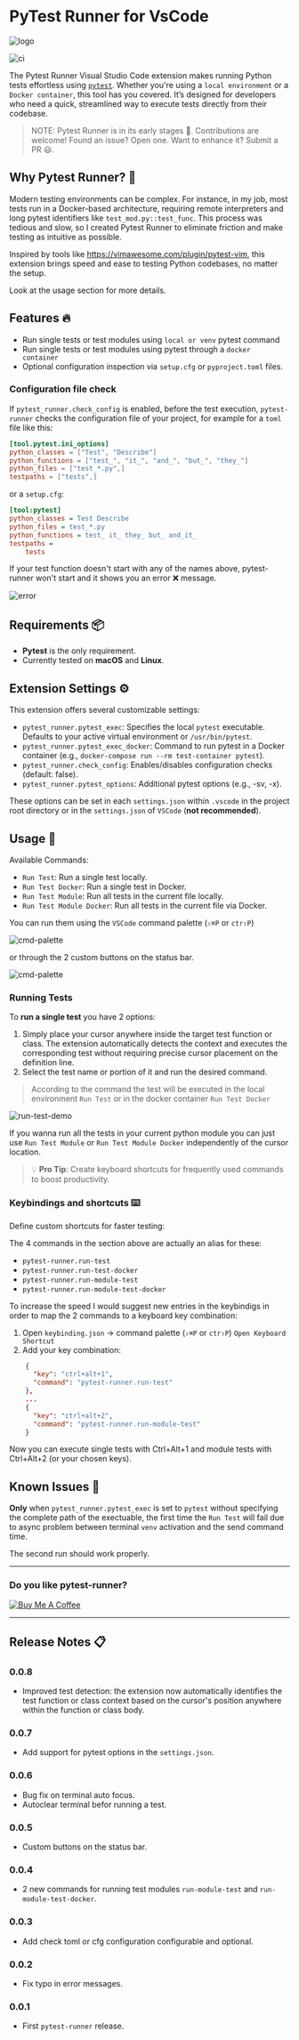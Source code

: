# PyTest Runner for VsCode

![logo](https://raw.githubusercontent.com/ernestoarbitrio/pytest-runner/main/images/pytest-runner-logo-small.png)

![ci](https://github.com/ernestoarbitrio/pytest-runner/workflows/CI/badge.svg)

The Pytest Runner Visual Studio Code extension makes running Python tests effortless using [`pytest`](https://docs.pytest.org). Whether you're using a `local environment` or a `Docker container`, this tool has you covered. It’s designed for developers who need a quick, streamlined way to execute tests directly from their codebase.

> NOTE: Pytest Runner is in its early stages 🐣. Contributions are welcome! Found an issue? Open one. Want to enhance it? Submit a PR 😃.

## Why Pytest Runner? 🌟

Modern testing environments can be complex. For instance, in my job, most tests run in a Docker-based architecture, requiring remote interpreters and long pytest identifiers like `test_mod.py::test_func`. This process was tedious and slow, so I created Pytest Runner to eliminate friction and make testing as intuitive as possible.

Inspired by tools like <https://vimawesome.com/plugin/pytest-vim>, this extension brings speed and ease to testing Python codebases, no matter the setup.

Look at the usage section for more details.

## Features 🔥

- Run single tests or test modules using `local or venv` pytest command
- Run single tests or test modules using pytest through a `docker container`
- Optional configuration inspection via `setup.cfg` or `pyproject.toml` files.

### Configuration file check

If `pytest_runner.check_config` is enabled, before the test execution, `pytest-runner` checks the configuration file of your project, for example for a `toml` file like this:

```toml
[tool.pytest.ini_options]
python_classes = ["Test", "Describe"]
python_functions = ["test_", "it_", "and_", "but_", "they_"]
python_files = ["test_*.py",]
testpaths = ["tests",]
```

or a `setup.cfg`:

```cfg
[tool:pytest]
python_classes = Test Describe
python_files = test_*.py
python_functions = test_ it_ they_ but_ and_it_
testpaths =
    tests
```

If your test function doesn't start with any of the names above, pytest-runner won't start and it shows you an
error ❌ message.

![error](https://raw.githubusercontent.com/ernestoarbitrio/pytest-runner/main/images/err.png)

## Requirements 📦

- **Pytest** is the only requirement.
- Currently tested on **macOS** and **Linux**.

## Extension Settings ⚙️

This extension offers several customizable settings:

- `pytest_runner.pytest_exec`: Specifies the local `pytest` executable. Defaults to your active virtual environment or `/usr/bin/pytest`.
- `pytest_runner.pytest_exec_docker`: Command to run pytest in a Docker container (e.g., `docker-compose run --rm test-container pytest`).
- `pytest_runner.check_config`: Enables/disables configuration checks (default: false).
- `pytest_runner.pytest_options`: Additional pytest options (e.g., -sv, -x).

These options can be set in each `settings.json` within `.vscode` in the project root directory or in the `settings.json` of `VSCode` (**not recommended**).

## Usage 📖

Available Commands:

- `Run Test`: Run a single test locally.
- `Run Test Docker`: Run a single test in Docker.
- `Run Test Module`: Run all tests in the current file locally.
- `Run Test Module Docker`: Run all tests in the current file via Docker.

You can run them using the `VSCode` command palette (`⇧⌘P` or `ctr⇧P`)

![cmd-palette](https://raw.githubusercontent.com/ernestoarbitrio/pytest-runner/main/images/cmd-palette-example.gif)

or through the 2 custom buttons on the status bar.

![cmd-palette](https://raw.githubusercontent.com/ernestoarbitrio/pytest-runner/main/images/custom-buttons.png)

### Running Tests

To **run a single test** you have 2 options:

 1. Simply place your cursor anywhere inside the target test function or class. The extension automatically detects the context and executes the corresponding test without requiring precise cursor placement on the definition line.
 2. Select the test name or portion of it and run the desired command.

 > According to the command the test will be executed in the local environment `Run Test` or in the docker container `Run Test Docker`

 ![run-test-demo](https://raw.githubusercontent.com/ernestoarbitrio/pytest-runner/main/images/run-test-demo.gif)

If you wanna run all the tests in your current python module you can just use `Run Test Module` or `Run Test Module Docker` independently of the cursor location.

>💡 **Pro Tip**: Create keyboard shortcuts for frequently used commands to boost productivity.

### Keybindings and shortcuts ⌨️

Define custom shortcuts for faster testing:

The 4 commands in the section above are actually an alias for these:

- `pytest-runner.run-test`
- `pytest-runner.run-test-docker`
- `pytest-runner.run-module-test`
- `pytest-runner.run-module-test-docker`

To increase the speed I would suggest new entries in the keybindigs in order to map the 2 commands to a keyboard key combination:

  1. Open `keybinding.json` -> command palette (`⇧⌘P` or `ctr⇧P`) `Open Keyboard Shortcut`
  2. Add your key combination:

  ```json
      {
        "key": "ctrl+alt+1",
        "command": "pytest-runner.run-test"
      },
      ...
      {
        "key": "ctrl+alt+2",
        "command": "pytest-runner.run-module-test"
      }
  ```

Now you can execute single tests with Ctrl+Alt+1 and module tests with Ctrl+Alt+2 (or your chosen keys).

## Known Issues 🧐

**Only** when `pytest_runner.pytest_exec` is set to `pytest` without specifying the complete path of the exectuable, the first time the `Run Test` will fail due to async problem between terminal `venv` activation and the send command time.

The second run should work properly.

---

### Do you like pytest-runner?

[![Buy Me A Coffee](https://cdn.buymeacoffee.com/buttons/v2/default-yellow.png)](https://www.buymeacoffee.com/ernestoarb5)

---

## Release Notes 📋

### 0.0.8

- Improved test detection: the extension now automatically identifies the test function or class context based on the cursor's position anywhere within the function or class body.

### 0.0.7

- Add support for pytest options in the `settings.json`.

### 0.0.6

- Bug fix on terminal auto focus.
- Autoclear terminal befor running a test.

### 0.0.5

- Custom buttons on the status bar.

### 0.0.4

- 2 new commands for running test modules `run-module-test` and `run-module-test-docker`.

### 0.0.3

- Add check toml or cfg configuration configurable and optional.

### 0.0.2

- Fix typo in error messages.

### 0.0.1

- First `pytest-runner` release.
